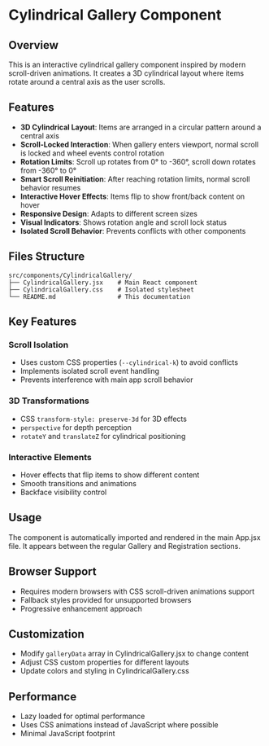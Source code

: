 # Cylindrical Gallery Component

## Overview
This is an interactive cylindrical gallery component inspired by modern scroll-driven animations. It creates a 3D cylindrical layout where items rotate around a central axis as the user scrolls.

## Features
- **3D Cylindrical Layout**: Items are arranged in a circular pattern around a central axis
- **Scroll-Locked Interaction**: When gallery enters viewport, normal scroll is locked and wheel events control rotation
- **Rotation Limits**: Scroll up rotates from 0° to -360°, scroll down rotates from -360° to 0°
- **Smart Scroll Reinitiation**: After reaching rotation limits, normal scroll behavior resumes
- **Interactive Hover Effects**: Items flip to show front/back content on hover
- **Responsive Design**: Adapts to different screen sizes
- **Visual Indicators**: Shows rotation angle and scroll lock status
- **Isolated Scroll Behavior**: Prevents conflicts with other components

## Files Structure
```
src/components/CylindricalGallery/
├── CylindricalGallery.jsx    # Main React component
├── CylindricalGallery.css    # Isolated stylesheet
└── README.md                 # This documentation
```

## Key Features

### Scroll Isolation
- Uses custom CSS properties (`--cylindrical-k`) to avoid conflicts
- Implements isolated scroll event handling
- Prevents interference with main app scroll behavior

### 3D Transformations
- CSS `transform-style: preserve-3d` for 3D effects
- `perspective` for depth perception
- `rotateY` and `translateZ` for cylindrical positioning

### Interactive Elements
- Hover effects that flip items to show different content
- Smooth transitions and animations
- Backface visibility control

## Usage
The component is automatically imported and rendered in the main App.jsx file. It appears between the regular Gallery and Registration sections.

## Browser Support
- Requires modern browsers with CSS scroll-driven animations support
- Fallback styles provided for unsupported browsers
- Progressive enhancement approach

## Customization
- Modify `galleryData` array in CylindricalGallery.jsx to change content
- Adjust CSS custom properties for different layouts
- Update colors and styling in CylindricalGallery.css

## Performance
- Lazy loaded for optimal performance
- Uses CSS animations instead of JavaScript where possible
- Minimal JavaScript footprint

